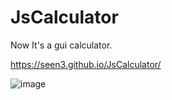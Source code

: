 # JsCalculator

Now It's a gui calculator.

 https://seen3.github.io/JsCalculator/

![image](https://user-images.githubusercontent.com/63313585/189126268-85f04f04-3ed7-4e61-ab1d-cb832c410e85.png)
